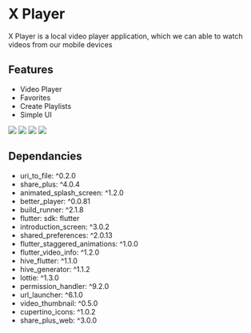 # X Player

X Player is a local video player application, which we can able to watch videos from our mobile devices


## Features

* Video Player
* Favorites
* Create Playlists
* Simple UI








<img src="https://github.com/shibilstark/images/blob/main/FG.png" style="margin:auto;" />




<img src="https://github.com/shibilstark/images/blob/main/SC%203.png"  style="margin:auto;"/>




<img src="https://github.com/shibilstark/images/blob/main/SC%201.png" style="margin:auto"/>




<img src="https://github.com/shibilstark/images/blob/main/SC%202.png" style="align:center" />




## Dependancies
 * uri_to_file: ^0.2.0
 * share_plus: ^4.0.4
 * animated_splash_screen: ^1.2.0
 * better_player: ^0.0.81
 * build_runner: ^2.1.8
 * flutter:
    sdk: flutter
 * introduction_screen: ^3.0.2
 * shared_preferences: ^2.0.13
 * flutter_staggered_animations: ^1.0.0
 * flutter_video_info: ^1.2.0
 * hive_flutter: ^1.1.0
 * hive_generator: ^1.1.2
 * lottie: ^1.3.0
 * permission_handler: ^9.2.0
 * url_launcher: ^6.1.0
 * video_thumbnail: ^0.5.0
 * cupertino_icons: ^1.0.2
 * share_plus_web: ^3.0.0







